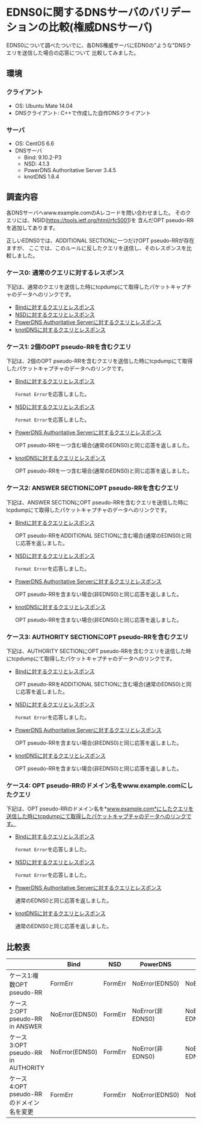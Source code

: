 # EDNS0に関するDNSサーバのバリデーションの比較(権威DNSサーバ)

EDNS0について調べたついでに、各DNS権威サーバにEDN0の"ような"DNSクエリを送信した場合の応答について
比較してみました。

## 環境

### クライアント

* OS: Ubuntu Mate 14.04
* DNSクライアント: C++で作成した自作DNSクライアント

### サーバ

* OS: CentOS 6.6
* DNSサーバ
   - Bind: 9.10.2-P3
   - NSD: 4.1.3
   - PowerDNS Authoritative Server 3.4.5
   - knotDNS 1.6.4


## 調査内容

各DNSサーバへwww.example.comのAレコードを問い合わせました。
そのクエリには、NSID(https://tools.ietf.org/html/rfc5001)を
含んだOPT pseudo-RRを追加してあります。

正しいEDNS0では、ADDITIONAL SECTIONに一つだけOPT pseudo-RRが存在ますが、
ここでは、このルールに反したクエリを送信し、そのレスポンスを比較しました。



### ケース0: 通常のクエリに対するレスポンス

下記は、通常のクエリを送信した時にtcpdumpにて取得したパケットキャプチャのデータへのリンクです。

* [Bindに対するクエリとレスポンス](https://github.com/sischkg/edns0-validation/blob/master/cap/test_00_01.cap?raw=true)
* [NSDに対するクエリとレスポンス](https://github.com/sischkg/edns0-validation/blob/master/cap/test_00_02.cap?raw=true)
* [PowerDNS Authoritative Serverに対するクエリとレスポンス](https://github.com/sischkg/edns0-validation/blob/master/cap/test_00_03.cap?raw=true)
* [knotDNSに対するクエリとレスポンス](https://github.com/sischkg/edns0-validation/blob/master/cap/test_00_04.cap?raw=true)


### ケース1: 2個のOPT pseudo-RRを含むクエリ

下記は、2個のOPT pseudo-RRを含むクエリを送信した時にtcpdumpにて取得したパケットキャプチャのデータへのリンクです。

* [Bindに対するクエリとレスポンス](https://github.com/sischkg/edns0-validation/blob/master/cap/test_01_01.cap?raw=true)

  `Format Error`を応答しました。

* [NSDに対するクエリとレスポンス](https://github.com/sischkg/edns0-validation/blob/master/cap/test_01_02.cap?raw=true)

  `Format Error`を応答しました。

* [PowerDNS Authoritative Serverに対するクエリとレスポンス](https://github.com/sischkg/edns0-validation/blob/master/cap/test_01_03.cap?raw=true)

  OPT pseudo-RRを一つ含む場合(通常のEDNS0)と同じ応答を返しました。

* [knotDNSに対するクエリとレスポンス](https://github.com/sischkg/edns0-validation/blob/master/cap/test_01_04.cap?raw=true)

  OPT pseudo-RRを一つ含む場合(通常のEDNS0)と同じ応答を返しました。


### ケース2: ANSWER SECTIONにOPT pseudo-RRを含むクエリ

下記は、ANSWER SECTIONにOPT pseudo-RRを含むクエリを送信した時にtcpdumpにて取得したパケットキャプチャのデータへのリンクです。

* [Bindに対するクエリとレスポンス](https://github.com/sischkg/edns0-validation/blob/master/cap/test_02_01.cap?raw=true)

  OPT pseudo-RRをADDITIONAL SECTIONに含む場合(通常のEDNS0)と同じ応答を返しました。

* [NSDに対するクエリとレスポンス](https://github.com/sischkg/edns0-validation/blob/master/cap/test_02_02.cap?raw=true)

  `Format Error`を応答しました。

* [PowerDNS Authoritative Serverに対するクエリとレスポンス](https://github.com/sischkg/edns0-validation/blob/master/cap/test_02_03.cap?raw=true)

  OPT pseudo-RRを含まない場合(非EDNS0)と同じ応答を返しました。

* [knotDNSに対するクエリとレスポンス](https://github.com/sischkg/edns0-validation/blob/master/cap/test_02_04.cap?raw=true)

  OPT pseudo-RRを含まない場合(非EDNS0)と同じ応答を返しました。


### ケース3: AUTHORITY SECTIONにOPT pseudo-RRを含むクエリ

下記は、AUTHORITY SECTIONにOPT pseudo-RRを含むクエリを送信した時にtcpdumpにて取得したパケットキャプチャのデータへのリンクです。

* [Bindに対するクエリとレスポンス](https://github.com/sischkg/edns0-validation/blob/master/cap/test_03_01.cap?raw=true)

  OPT pseudo-RRをADDITIONAL SECTIONに含む場合(通常のEDNS0)と同じ応答を返しました。

* [NSDに対するクエリとレスポンス](https://github.com/sischkg/edns0-validation/blob/master/cap/test_03_02.cap?raw=true)

  `Format Error`を応答しました。

* [PowerDNS Authoritative Serverに対するクエリとレスポンス](https://github.com/sischkg/edns0-validation/blob/master/cap/test_03_03.cap?raw=true)

  OPT pseudo-RRを含まない場合(非EDNS0)と同じ応答を返しました。

* [knotDNSに対するクエリとレスポンス](https://github.com/sischkg/edns0-validation/blob/master/cap/test_03_04.cap?raw=true)

  OPT pseudo-RRを含まない場合(非EDNS0)と同じ応答を返しました。


### ケース4: OPT pseudo-RRのドメイン名をwww.example.comにしたクエリ

下記は、OPT pseudo-RRのドメイン名を*www.example.com*にしたクエリを送信した時にtcpdumpにて取得したパケットキャプチャのデータへのリンクです。

* [Bindに対するクエリとレスポンス](https://github.com/sischkg/edns0-validation/blob/master/cap/test_04_01.cap?raw=true)

  `Format Error`を応答しました。

* [NSDに対するクエリとレスポンス](https://github.com/sischkg/edns0-validation/blob/master/cap/test_04_02.cap?raw=true)

  `Format Error`を応答しました。

* [PowerDNS Authoritative Serverに対するクエリとレスポンス](https://github.com/sischkg/edns0-validation/blob/master/cap/test_04_03.cap?raw=true)

  通常のEDNS0と同じ応答を返しました。

* [knotDNSに対するクエリとレスポンス](https://github.com/sischkg/edns0-validation/blob/master/cap/test_04_04.cap?raw=true)

  通常のEDNS0と同じ応答を返しました。


## 比較表

|                                        | Bind           | NSD        | PowerDNS           | knotDNS         |
|----------------------------------------|----------------|------------|--------------------|-----------------|
|ケース1:複数OPT pseudo-RR               | FormErr        | FormErr    | NoError(EDNS0)     |NoError(EDNS0)   |
|ケース2:OPT pseudo-RR in ANSWER         | NoError(EDNS0) | FormErr    | NoError(非EDNS0)   |NoError(非EDNS0) |
|ケース3:OPT pseudo-RR in AUTHORITY      | NoError(EDNS0) | FormErr    | NoError(非EDNS0)   |NoError(非EDNS0) |
|ケース4:OPT pseudo-RRのドメイン名を変更 | FormErr        | FormErr    | NoError(EDNS0)     |NoError(EDNS0)   |


